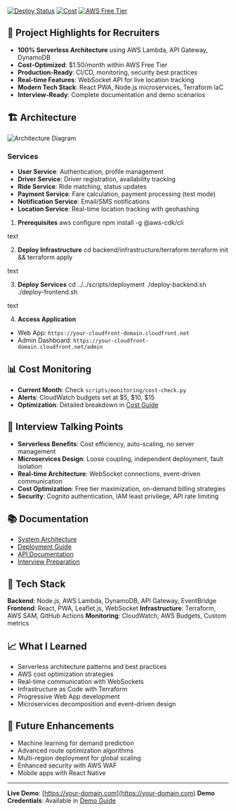[![Deploy Status](https://github.com/yourusername/rideshare-app/workflows/Deploy/badge.svg)](https://github.com/yourusername/rideshare-app/actions)
[![Cost](https://img.shields.io/badge/Monthly%20Cost-$1.50-green.svg)](docs/deployment/cost-monitoring.md)
[![AWS Free Tier](https://img.shields.io/badge/AWS-Free%20Tier%20Optimized-orange.svg)](https://aws.amazon.com/free/)

## 🎯 Project Highlights for Recruiters

- **100% Serverless Architecture** using AWS Lambda, API Gateway, DynamoDB
- **Cost-Optimized**: $1.50/month within AWS Free Tier
- **Production-Ready**: CI/CD, monitoring, security best practices
- **Real-time Features**: WebSocket API for live location tracking
- **Modern Tech Stack**: React PWA, Node.js microservices, Terraform IaC
- **Interview-Ready**: Complete documentation and demo scenarios

## 🏗️ Architecture

![Architecture Diagram](docs/architecture/system-design.png)

### Services
- **User Service**: Authentication, profile management
- **Driver Service**: Driver registration, availability tracking
- **Ride Service**: Ride matching, status updates
- **Payment Service**: Fare calculation, payment processing (test mode)
- **Notification Service**: Email/SMS notifications
- **Location Service**: Real-time location tracking with geohashing
1. **Prerequisites**
aws configure
npm install -g @aws-cdk/cli

text

2. **Deploy Infrastructure**
cd backend/infrastructure/terraform
terraform init && terraform apply

text

3. **Deploy Services**
cd ../../scripts/deployment
./deploy-backend.sh
./deploy-frontend.sh

text

4. **Access Application**
- Web App: `https://your-cloudfront-domain.cloudfront.net`
- Admin Dashboard: `https://your-cloudfront-domain.cloudfront.net/admin`

## 📊 Cost Monitoring

- **Current Month**: Check `scripts/monitoring/cost-check.py`
- **Alerts**: CloudWatch budgets set at $5, $10, $15
- **Optimization**: Detailed breakdown in [Cost Guide](docs/deployment/cost-monitoring.md)

## 🎤 Interview Talking Points

- **Serverless Benefits**: Cost efficiency, auto-scaling, no server management
- **Microservices Design**: Loose coupling, independent deployment, fault isolation
- **Real-time Architecture**: WebSocket connections, event-driven communication
- **Cost Optimization**: Free tier maximization, on-demand billing strategies
- **Security**: Cognito authentication, IAM least privilege, API rate limiting

## 📚 Documentation

- [System Architecture](docs/architecture/system-design.md)
- [Deployment Guide](docs/deployment/setup-guide.md)
- [API Documentation](docs/api/)
- [Interview Preparation](docs/interview-prep/)

## 🔧 Tech Stack

**Backend**: Node.js, AWS Lambda, DynamoDB, API Gateway, EventBridge
**Frontend**: React, PWA, Leaflet.js, WebSocket
**Infrastructure**: Terraform, AWS SAM, GitHub Actions
**Monitoring**: CloudWatch, AWS Budgets, Custom metrics

## 📈 What I Learned

- Serverless architecture patterns and best practices
- AWS cost optimization strategies
- Real-time communication with WebSockets
- Infrastructure as Code with Terraform
- Progressive Web App development
- Microservices decomposition and event-driven design

## 🔮 Future Enhancements

- Machine learning for demand prediction
- Advanced route optimization algorithms
- Multi-region deployment for global scaling
- Enhanced security with AWS WAF
- Mobile apps with React Native

---

**Live Demo**: [https://your-domain.com](https://your-domain.com)
**Demo Credentials**: Available in [Demo Guide](docs/interview-prep/demo-script.md)
